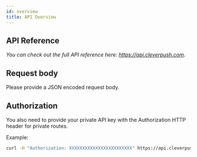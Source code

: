 ```yaml
---
id: overview
title: API Overview
---
```


## API Reference

*You can check out the full API reference here: https://api.cleverpush.com*.


## Request body

Please provide a JSON encoded request body.


## Authorization
You also need to provide your private API key with the Authorization HTTP header for private routes.

Example:

```bash
curl -H "Authorization: XXXXXXXXXXXXXXXXXXXXXXXX" https://api.cleverpush.com/channels
```
